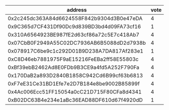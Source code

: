address|vote|timestamp|signature
---|---|---|---
0x2c245dc363A84d6624558F842b9304d3B0e47eDA|4|1606224144|0xf3d18d5a4af5afa174e77cbffe70e0c67314d38220bb1d9e14a3f88455f285b11f6000dc99beaa5c58390c52aff80be358c9e41508d09d4adbb7c1837eae980a1b
0x9C365d7CF431Df90Dc9d839BD3bd4d09FA73cf16|1|1606224504|0xb2b7c977f64a7593d748e0854963f2e9f98cfca7aedd69a4e797de274309757f6a26796ab47f7604844cc2c55b171fc582506072884c4a4a5625778994a343e31c
0x310A6564923BE987fE2d63cf86a72c5E7c418Ab7|4|1606225276|0x12c1e103378d437baa11a6ab780e027b3b3583cab38a24596ed4c707c70c4b622bbbbb6249d83cd2526017cea121e5578d99efd17a8dda9a6cec504ca236cbf71b
0x07CbB0F2949A55C02DC7936AB6B5088dD2d7938b|4|1606226926|0x3b086780704aa78fe47e25e991cd29234aca21abe0efed2ed556c139fa010b5e2a0cd33d268c76ff5998b2ff6f205cae57e67bf2dd256463fe710ae01866791a1c
0x078917C6be9c1c292D01B9D238A7DA817Af283e1|1|1606232839|0x3e400f36f6c1f26541880a509ab9b259544a167bd3211077ea95e95dd0e51b0b5047354bcd60d4e2db27f7d7b8806d5b4477d80b65abf3429730815b4bb27f781c
0xC8D46eb7881975F9aE15216FeEBa2ff58E55803c|4|1606239652|0x12662d819da8b5c1ff1921d7634b5c2e96b0a8d87ebf49b55c343e0ec37b622444ca04109c43a16c45a9c50065021e5d777684d7d3a4ab97f7e6bbc9fbbd0ec81b
0xBf39ebB2462Ad8E0FDb9B3CE9a4fd5A252F790Fa|4|1606248468|0x22a07062bc00cca52a38ae41bf8e51c0e17d9ce087af734cc59a188433f8fcde6f502085808b88e87ec54d35c366094e31520b291679d5561e31967a697fd1a21c
0x170DaB2a893D2840B1858C942Cd6B99cf63b6813|4|1606266163|0x935a08f9d5ada5d1e0bda6586dbd1592e96715d01cf38ca350083f90dc76c0db7bb4d043391ec654a11d42af6c9530bc0a88ca8922da54a1b484cc3ef7c7a83e1b
0xF7eE31Ce31BD1Efe7e2D7B184e8be9002B85899f|4|1606266525|0x6d4b461afd2728ab8f00da14a07e417c8966db3d05770dfac731760beabc02a42512aa53546b6b8349f3639c0ed22755c61aa54a1ae35a235b7fbf4046a29a441c
0x4Ac006Ecc51FF15054a0cC21D715F80CFa8d4341|4|1606266893|0x0e4d33186f46dbc917a690a87407efc932989895289b3fbe244a610e1fb49a486d761a49d010dbaf19d776d5e1087b5223a577175349826750c937b2ca0bbf821c
0xB02DC63B4e234e1aBc36EAD88DF610d67f4920dD|1|1606278750|0xd0b4dddf6317341a5cb00260926815990fc4eb0ad7bb694ddf76a3a1b4dd4f92479727fae42948992eb2ee3ebd8090d7b4afc9dc823ea468eac4593e608ae7c31c